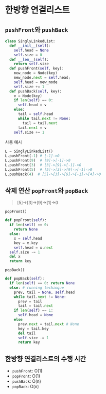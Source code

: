 # 한방향 연결리스트

## `pushFront`와 `pushBack`

```py
class SinglyLinkedList:
  def __init__(self):
    self.head = None
    self.size = 0
  def __len__(self):
    return self.size
  def pushFront(self, key):
    new_node = Node(key)
    new_node.next = self.head;
    self.head = new_node
    self.size += 1
  def pushBack(self, key):
    v = Node(key)
    if len(self) == 0:
      self.head = v
    else:
      tail = self.head
      while tail.next != None:
        tail = tail.next
      tail.next = v
    self.size += 1

```

사용 예시

```py
L = SinglyLinkedList()
L.pushFront(-1) # [-1]->0
L.pushFront(9)  # [9]->[-1]->0
L.pushFront(3)  # [3]->[9]->[-1]->0
L.pushFront(5)  # [5]->[3]->[9]->[-1]->0
L.pushBack(4)  # [5]->[3]->[9]->[-1]->[4]->0
```

## 삭제 연산 `popFront`와 `popBack`

> [5]->[3]->[9]->[1]->0

`popFront()`

```py
def popFront(self):
  if len(self) == 0:
    return None
  else:
    x = self.head
    key = x.key
    self.head = x.next
  self.size -= 1
  del x
  return key
```

`popBack()`

```py
def popBack(self):
  if len(self) == 0: return None
  else: # running techinque
    prev, tail = None, self.head
    while tail.next != None:
      prev = tail
      tail = tail.next
    if len(self) == 1:
      self.head = None
    else
      prev.next = tail.next # None
      key = tail.key
      del tail
      self.size -= 1
      return key
```

## 한방향 연결리스트의 수행 시간

- `pushFront`: O(1)
- `popFront`: O(1)
- `pushBack`: O(n)
- `popBack`: O(n)
